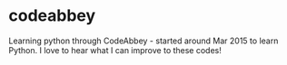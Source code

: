 # codeabbey
Learning python through CodeAbbey - started around Mar 2015 to learn Python. I love to hear what I can improve to these codes!
